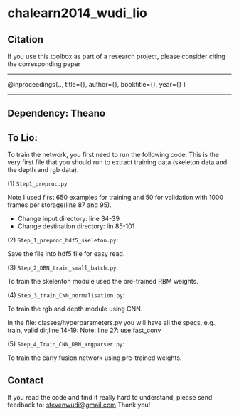 chalearn2014_wudi_lio 
=====================


Citation
-------
If you use this toolbox as part of a research project, please consider citing the corresponding paper
******************************************************************************************************
@inproceedings{..,
  title={},
  author={},
  booktitle={},
  year={}
}
******************************************************************************************************


Dependency: Theano
-------

	
To Lio:
-------
To train the network, you first need to run the following code:
This is the very first file that you should run to extract training data (skeleton data and the depth and rgb data).

(1) `Step1_preproc.py`

Note I used first 650 examples for training and 50 for validation with 1000 frames per storage(line 87 and 95).

-  Change input directory: line 34-39
-  Change destination directory:  lin 85-101



(2) `Step_1_preproc_hdf5_skeleton.py`:

Save the file into hdf5 file for easy read.


(3) `Step_2_DBN_train_small_batch.py`:

To train the skelenton module used the pre-trained RBM weights.


(4) `Step_3_train_CNN_normalisation.py`:

To train the rgb and depth module using CNN.

In the file: classes/hyperparameters.py you will have all the specs, e.g., train, valid dir,line 14-19:
Note: line 27: use.fast_conv

(5) `Step_4_Train_CNN_DBN_argparser.py`:

To train the early fusion network using pre-trained weights.

Contact
-------
If you read the code and find it really hard to understand, please send feedback to: stevenwudi@gmail.com
Thank you!
